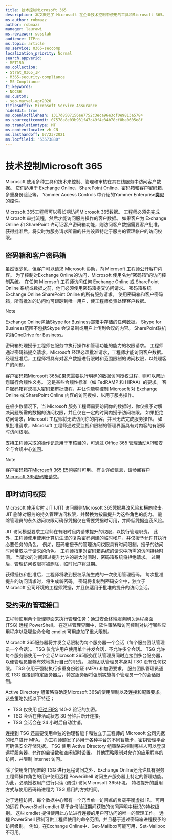 ```yaml
---
title: 技术控制Microsoft 365
description: 本文概述了 Microsoft 在企业技术控制中使用的工具和Microsoft 365。
ms.author: robmazz
author: robmazz
manager: laurawi
ms.reviewer: sosstah
audience: ITPro
ms.topic: article
ms.service: O365-seccomp
localization_priority: Normal
search.appverid:
- MET150
ms.collection:
- Strat_O365_IP
- M365-security-compliance
- MS-Compliance
f1.keywords:
- NOCSH
ms.custom:
- seo-marvel-apr2020
titleSuffix: Microsoft Service Assurance
hideEdit: true
ms.openlocfilehash: 1317d8507156ee7752c3eca96e3cf0e9813a5784
ms.sourcegitcommit: 07578a8e03b931f47c49f4e34b78cf8ba0605e8f
ms.translationtype: MT
ms.contentlocale: zh-CN
ms.lasthandoff: 07/23/2021
ms.locfileid: "53573880"
---
```

# <a name="technology-controls-in-microsoft-365"></a>技术控制Microsoft 365 

Microsoft 使用多种工具和技术来控制、管理和审核在其在线服务中访问客户数据。 它们适用于 Exchange Online、SharePoint Online、密码箱和客户密码箱、多重身份验证等。 Yammer Access Controls 中介绍的Yammer Enterprise[类似的控件](assurance-yammer-enterprise-access-controls.md)。

Microsoft 365工程师可以零长期访问Microsoft 365数据。 工程师必须先完成 Microsoft 审批流程，然后才能访问服务操作的客户数据。 如果客户为 Exchange Online 和 SharePoint 许可证客户密码箱功能，则访问客户数据需要客户批准。 获得批准后，将实时为服务请求所需的任务设置特定于服务的管理帐户的访问权限。

## <a name="lockbox-and-customer-lockbox"></a>密码箱和客户密码箱

虽然很少见，但客户可以请求 Microsoft 协助，向 Microsoft 工程师公开客户内容。 为了控制对Exchange Online的访问，Microsoft 使用名为"密码箱"的访问控制系统。 在任何 Microsoft 工程师访问任何 Exchange Online 或 SharePoint Online 系统或数据之前，他们必须使用密码箱提交访问请求。 密码箱系统Exchange Online SharePoint Online 的所有服务请求。 使用密码箱和客户密码箱，所有批准的访问均可跟踪到唯一用户，使工程师负责处理客户数据。

> [!NOTE]
> Exchange Online包括Skype for Business邮箱中存储的任何数据。 Skype for Business范围不包括Skype 会议录制或用户上传到会议的内容。 SharePoint联机包括OneDrive for Business。

密码箱处理授予工程师在服务中执行操作和管理功能的能力的权限请求。 工程师通过密码箱提交请求，Microsoft 经理必须批准请求，工程师才能访问客户数据。 经理批准后，工程师将具有对客户数据进行限时和范围限制的访问权限，以处理客户的问题。

客户密码箱Microsoft 365如果您需要执行明确的数据访问授权过程，则可以帮助您履行合规性义务。 这是某些合规性标准（如 FedRAMP 和 HIPAA）的要求。 客户密码箱将您插入密码箱审批流程，并让你能够控制 Microsoft 对 Exchange Online 或 SharePoint Online 内容的访问授权，以用于服务操作。

在极少数情况下，当 Microsoft 服务工程师需要访问你的数据时，你仅授予对解决问题所需的数据的访问权限，并且仅在一定的时间内授予访问权限。 如果拒绝访问请求，Microsoft 工程师将无法访问你的内容，并且无法完成服务操作。 如果批准请求，Microsoft 工程师通过受监视和限制的管理界面具有对内容的有限即时访问权限。

支持工程师采取的操作记录用于审核目的，可通过 Office 365 管理活动[API](/office/office-365-management-api/get-started-with-office-365-management-apis)和安全与合规中心[访问](https://protection.office.com/)。

>[!NOTE]
> 客户密码箱[在Microsoft 365 E5购买](https://products.office.com/business/office-365-enterprise-e5-business-software)时可用。 有关详细信息，请参阅客户[Microsoft 365密码箱请求](https://support.office.com/article/Office-365-Customer-Lockbox-Requests-36f9cdd1-e64c-421b-a7e4-4a54d16440a2)。

## <a name="just-in-time-access"></a>即时访问权限

Microsoft 使用实时 JIT (JIT) 访问原则Microsoft 365凭据篡改风险和横向攻击。 JIT 删除对服务的持久管理访问权限，并替换为按需提升为这些角色的能力。 删除管理员的永久访问权限可确保凭据仅在需要凭据时可用，并降低凭据盗窃风险。

JIT 访问模型要求工程师在有限时段内请求提升的权限，以执行管理职责。 此外，工程师使用使用计算机生成的复杂密码创建的临时帐户，并仅授予允许其执行必要任务的角色。 例如，密码箱授予的管理访问权限具有时间限制，授予的访问时间量取决于请求的角色。 工程师指定对密码箱系统的请求中所需的访问持续时间。 当请求的时间超过提升允许的最大时间时，密码箱系统将拒绝请求。 过期后，管理访问权限将被删除，临时帐户将过期。

获得授权和批准后，工程师将收到授权系统生成的一次使用管理密码。 每次批准提升的访问请求时，将生成新密码。 密码将复制到密码安全中，独立于 Microsoft 公司环境的工程师凭据，并且仅适用于批准的提升的访问会话。

## <a name="constrained-management-interfaces"></a>受约束的管理接口

工程师使用两个管理界面来执行管理任务：通过安全终端服务网关远程桌面 (TSG) 远程 PowerShell。 在这些管理界面中，软件策略和访问控制对执行哪些应用程序以及哪些命令和 cmdlet 可用施加了重大限制。

Microsoft 365服务器将并发会话限制为每个服务器一个会话（每个服务团队管理员一个会话）。 TSG 仅允许用户使用单个并发会话，不允许多个会话。 TSG 允许每个服务器使用一个会话Microsoft 365服务团队管理员同时连接到多台服务器，以便管理员能够有效地执行自己的职责。 服务团队管理员本身对 TSG 没有任何权限。 TSG 仅用于强制执行多重身份验证 (MFA) 和加密要求。 服务团队管理员通过 TSG 连接到特定服务器后，特定服务器将强制实施每个管理员一个的会话限制。

Active Directory 组策略将确定Microsoft 365的使用限制以及连接和配置要求。 这些策略包括以下特征：

- TSG 仅使用 [经过 FIPS](https://www.microsoft.com/TrustCenter/Compliance/FIPS) 140-2 验证的加密。
- TSG 会话在非活动状态 30 分钟后断开连接。
- TSG 会话会在 24 小时后自动注销。

连接到 TSG 还需要使用单独的物理智能卡和独立于工程师的 Microsoft 公司凭据的帐户进行 MFA。 为工程师颁发了适用于各种平台的不同智能卡，密钥管理平台可确保安全存储凭据。 TSG 使用 Active Directory 组策略来控制哪些人可以登录远程服务器、允许的会话数和空闲超时设置。 其他策略限制对允许的应用程序的访问，并限制 Internet 访问。

除了使用专门配置的 TSG 进行远程访问之外，Exchange Online还允许具有服务工程师操作角色的用户使用远程 PowerShell 访问生产服务器上特定的管理功能。 为此，必须授权用户进行只读 (调试) 访问Microsoft 365环境。 特权提升的启用方式与使用密码箱进程为 TSG 启用的方式相同。

对于远程访问，每个数据中心都有一个充当单一访问点的负载平衡虚拟 IP。 可用的远程 PowerShell cmdlet 基于身份验证期间获取的访问声明中标识的特权级别。 这些 cmdlet 提供使用此方法进行连接的用户可访问的唯一的管理工作。 远程 PowerShell 限制可供工程师使用的命令范围，并且基于通过密码箱进程授予的访问级别。 例如，在Exchange Online中，Get-Mailbox可能可用，Set-Mailbox不可用。
